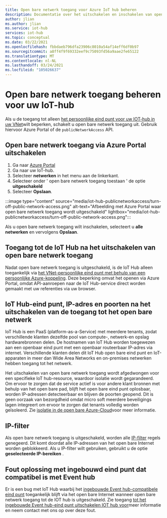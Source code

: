 ```yaml
---
title: Open bare netwerk toegang voor Azure IoT hub beheren
description: Documentatie over het uitschakelen en inschakelen van open bare netwerk toegang voor IoT hub
author: jlian
ms.author: jlian
ms.service: iot-hub
services: iot-hub
ms.topic: conceptual
ms.date: 03/22/2021
ms.openlocfilehash: fbbdaeb796dfa23906c8010a54af14eff6df0b97
ms.sourcegitcommit: a8ff4f9f69332eef9c75093fd56a9aae2fe65122
ms.translationtype: MT
ms.contentlocale: nl-NL
ms.lasthandoff: 03/24/2021
ms.locfileid: "105026637"
---
```

# <a name="managing-public-network-access-for-your-iot-hub"></a>Open bare netwerk toegang beheren voor uw IoT-hub

Als u de toegang tot alleen [het persoonlijke eind punt voor uw IOT-hub in uw VNet](virtual-network-support.md)wilt beperken, schakelt u open bare netwerk toegang uit. Gebruik hiervoor Azure Portal of de `publicNetworkAccess` API. 

## <a name="turn-off-public-network-access-using-azure-portal"></a>Open bare netwerk toegang via Azure Portal uitschakelen

1. Ga naar [Azure Portal](https://portal.azure.com)
2. Ga naar uw IoT-hub.
3. Selecteer **netwerken** in het menu aan de linkerkant.
4. Selecteer onder ' open bare netwerk toegang toestaan ' de optie **uitgeschakeld**
5. Selecteer **Opslaan**.

:::image type="content" source="media/iot-hub-publicnetworkaccess/turn-off-public-network-access.png" alt-text="Afbeelding met Azure Portal waar open bare netwerk toegang wordt uitgeschakeld" lightbox="media/iot-hub-publicnetworkaccess/turn-off-public-network-access.png":::

Als u open bare netwerk toegang wilt inschakelen, selecteert u **alle netwerken** en vervolgens **Opslaan**.

## <a name="accessing-the-iot-hub-after-disabling-public-network-access"></a>Toegang tot de IoT Hub na het uitschakelen van open bare netwerk toegang

Nadat open bare netwerk toegang is uitgeschakeld, is de IoT Hub alleen toegankelijk via [het VNet-persoonlijke eind punt met behulp van een persoonlijke Azure-koppeling](virtual-network-support.md). Deze beperking omvat het openen via Azure Portal, omdat API-aanroepen naar de IoT Hub-service direct worden gemaakt met uw referenties via uw browser.

## <a name="iot-hub-endpoint-ip-address-and-ports-after-disabling-public-network-access"></a>IoT Hub-eind punt, IP-adres en poorten na het uitschakelen van de toegang tot het open bare netwerk

IoT Hub is een PaaS (platform-as-a-Service) met meerdere tenants, zodat verschillende klanten dezelfde pool van compute-, netwerk-en opslag hardwarebronnen delen. De hostnamen van IoT Hub worden toegewezen aan een openbaar eind punt met een openbaar routeerbaar IP-adres via internet. Verschillende klanten delen dit IoT Hub open bare eind punt en IoT-apparaten in meer dan Wide Area Networks en on-premises netwerken hebben toegang tot het netwerk. 

Het uitschakelen van open bare netwerk toegang wordt afgedwongen voor een specifieke IoT hub-resource, waardoor isolatie wordt gegarandeerd. Om ervoor te zorgen dat de service actief is voor andere klant bronnen met behulp van het open bare pad, blijft het open bare eind punt oplosbaar, worden IP-adressen detecteerbaar en blijven de poorten geopend. Dit is geen oorzaak van bezorgdheid omdat micro soft meerdere beveiligings lagen integreert om ervoor te zorgen dat tenants volledig worden geïsoleerd. Zie [isolatie in de open bare Azure-Cloud](../security/fundamentals/isolation-choices.md#tenant-level-isolation)voor meer informatie.

## <a name="ip-filter"></a>IP-filter 

Als open bare netwerk toegang is uitgeschakeld, worden alle [IP-filter](iot-hub-ip-filtering.md) regels genegeerd. Dit komt doordat alle IP-adressen van het open bare Internet worden geblokkeerd. Als u IP-filter wilt gebruiken, gebruikt u de optie **geselecteerde IP-bereiken** .

## <a name="bug-fix-with-built-in-event-hub-compatible-endpoint"></a>Fout oplossing met ingebouwd eind punt dat compatibel is met Event hub

Er is een bug met IoT Hub waarbij het [ingebouwde Event hub-compatibele eind punt](iot-hub-devguide-messages-read-builtin.md) toegankelijk blijft via het open bare Internet wanneer open bare netwerk toegang tot de IOT hub is uitgeschakeld. Zie toegang [tot het ingebouwde Event hub-eind punt uitschakelen IOT hub voor](https://azure.microsoft.com/updates/iot-hub-public-network-access-bug-fix)meer informatie en neem contact met ons op over deze fout.
